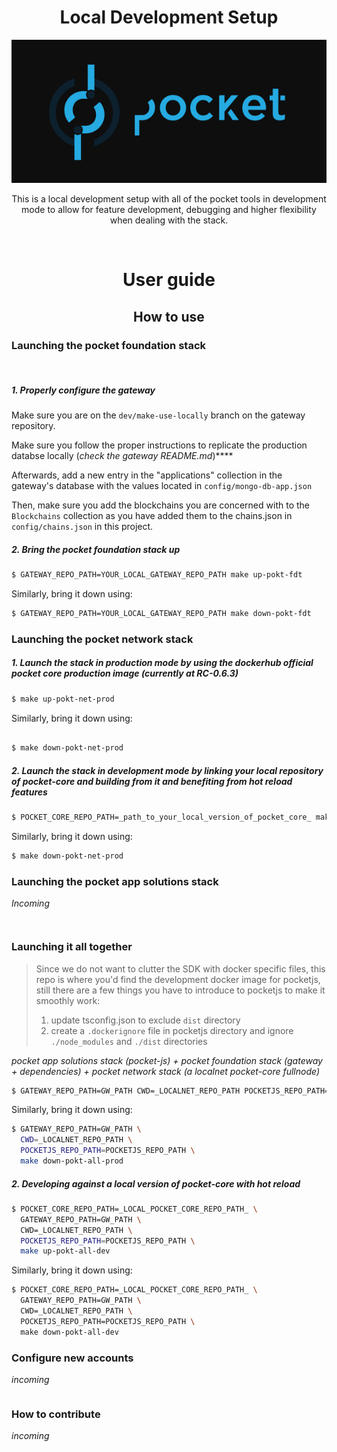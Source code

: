<h1 align="center">Local Development Setup</h1>
<p align="center">
    <img src="./assets/pocket-network-logo.png" />
</p>
<p align="center">This is a local development setup with all of the pocket tools in development mode to allow for feature development, debugging and higher flexibility when   dealing with the stack.
</p>
</br>
<h1 align="center">User guide</h2>


<h2 align="center">How to use</h2>



### Launching the pocket foundation stack
<br/>


##### 1. Properly configure the gateway

Make sure you are on the `dev/make-use-locally` branch on the gateway repository.

Make sure you follow the proper instructions to replicate the production databse locally (_check the gateway README.md_)****

Afterwards, add a new entry in the "applications" collection in the gateway's database with the values located in `config/mongo-db-app.json`

Then, make sure you add the blockchains you are concerned with to the `Blockchains` collection as you have added them to the chains.json in `config/chains.json` in this project.

##### 2. Bring the pocket foundation stack up


```bash
$ GATEWAY_REPO_PATH=YOUR_LOCAL_GATEWAY_REPO_PATH make up-pokt-fdt 
```

Similarly, bring it down using:
```bash
$ GATEWAY_REPO_PATH=YOUR_LOCAL_GATEWAY_REPO_PATH make down-pokt-fdt 
```

### Launching the pocket network stack


##### 1. Launch the stack in production mode by using the dockerhub official pocket core production image (_currently at RC-0.6.3_)
```bash
$ make up-pokt-net-prod
```

Similarly, bring it down using:
```bash

$ make down-pokt-net-prod 
```
##### 2. Launch the stack in development mode by linking your local repository of pocket-core and building from it and benefiting from hot reload features 

```bash
$ POCKET_CORE_REPO_PATH=_path_to_your_local_version_of_pocket_core_ make up-pokt-net-dev
```
Similarly, bring it down using:
```bash
$ make down-pokt-net-prod 
```

### Launching the pocket app solutions stack


_Incoming_
```

```

```

```

### Launching it all together

> Since we do not want to clutter the SDK with docker specific files, this repo is where you'd find the development docker image for pocketjs, still there are a few things you have to introduce to pocketjs to make it smoothly work:
> 1.  update tsconfig.json to exclude `dist` directory
> 2. create a `.dockerignore` file in pocketjs directory and ignore `./node_modules` and `./dist` directories

_pocket app solutions stack (_pocket-js_) + pocket foundation stack (_gateway + dependencies_) + pocket network stack (_a localnet pocket-core fullnode_)_


```bash
$ GATEWAY_REPO_PATH=GW_PATH CWD=_LOCALNET_REPO_PATH POCKETJS_REPO_PATH=POCKETJS_REPO_PATH make up-pokt-all-prod
```

Similarly, bring it down using:
```bash
$ GATEWAY_REPO_PATH=GW_PATH \ 
  CWD=_LOCALNET_REPO_PATH \
  POCKETJS_REPO_PATH=POCKETJS_REPO_PATH \
  make down-pokt-all-prod
```

##### 2. Developing against a local version of pocket-core with hot reload
```bash
$ POCKET_CORE_REPO_PATH=_LOCAL_POCKET_CORE_REPO_PATH_ \
  GATEWAY_REPO_PATH=GW_PATH \
  CWD=_LOCALNET_REPO_PATH \ 
  POCKETJS_REPO_PATH=POCKETJS_REPO_PATH \
  make up-pokt-all-dev
```

Similarly, bring it down using:
```bash
$ POCKET_CORE_REPO_PATH=_LOCAL_POCKET_CORE_REPO_PATH_ \
  GATEWAY_REPO_PATH=GW_PATH \
  CWD=_LOCALNET_REPO_PATH \
  POCKETJS_REPO_PATH=POCKETJS_REPO_PATH \
  make down-pokt-all-dev
```

### Configure new accounts

_incoming_
```
```

### How to contribute

_incoming_
